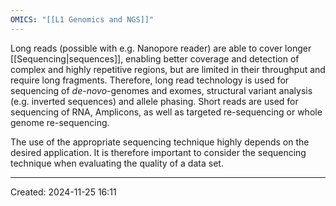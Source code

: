 ```yaml
---
OMICS: "[[L1 Genomics and NGS]]"
---
```

Long reads (possible with e.g. Nanopore reader) are able to cover longer [[Sequencing|sequences]], enabling better coverage and detection of complex and highly repetitive regions, but are limited in their throughput and require long fragments.
Therefore, long read technology is used for sequencing of *de-novo*-genomes and exomes, structural variant analysis (e.g. inverted sequences) and allele phasing.
Short reads are used for sequencing of RNA, Amplicons, as well as targeted re-sequencing or whole genome re-sequencing.

The use of the appropriate sequencing technique highly depends on the desired application. It is therefore important to consider the sequencing technique when evaluating the quality of a data set. 

---
Created: 2024-11-25 16:11